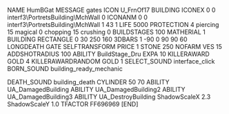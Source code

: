 NAME HumBGat
MESSAGE gates
ICON U_FrnOf17
BUILDING
ICONEX 0 0 interf3\PortretsBuilding\MchWall 0
ICONANM 0 0 interf3\PortretsBuilding\MchWall 1 43 1
LIFE 5000
PROTECTION 4 piercing 15 magical 0 chopping 15 crushing 0
BUILDSTAGES 100
MATHERIAL 1 BUILDING
RECTANGLE 0 30 250 160
3DBARS 1 -90 0 90 90 60 
LONGDEATH
GATE
SELFTRANSFORM
PRICE 1 STONE 250
NOFARM
VES 15
ADDSHOTRADIUS 100
ABILITY BuildStage_Dru
EXPA 10
KILLERAWARD             GOLD 4
KILLERAWARDRANDOM       GOLD 1
SELECT_SOUND interface_click
BORN_SOUND building_ready_mechanic

DEATH_SOUND building_death
CYLINDER 50 70
ABILITY UA_DamagedBuilding
ABILITY UA_DamagedBuilding2
ABILITY UA_DamagedBuilding3
ABILITY UA_DestroyBuilding
ShadowScaleX 2.3
ShadowScaleY 1.0
TFACTOR FF696969
[END]
